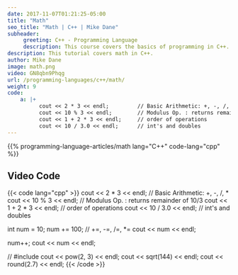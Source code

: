 ```yaml
---
date: 2017-11-07T01:21:25-05:00
title: "Math"
seo_title: "Math | C++ | Mike Dane"
subheader:
     greeting: C++ - Programming Language
     description: This course covers the basics of programming in C++. Work your way through the videos/articles and I'll teach you everything you need to know to start your programming journey!
description: This tutorial covers math in C++.
author: Mike Dane
image: math.png
video: GN8qbn9Phqg
url: /programming-languages/c++/math/
weight: 9
code:
    a: |+
          cout << 2 * 3 << endl;         // Basic Arithmetic: +, -, /, *
          cout << 10 % 3 << endl;        // Modulus Op. : returns remainder of 10/3
          cout << 1 + 2 * 3 << endl;     // order of operations
          cout << 10 / 3.0 << endl;      // int's and doubles
---
```


{{% programming-language-articles/math lang="C++" code-lang="cpp" %}}

## Video Code

{{< code lang="cpp" >}}
cout << 2 * 3 << endl;         // Basic Arithmetic: +, -, /, *
cout << 10 % 3 << endl;        // Modulus Op. : returns remainder of 10/3
cout << 1 + 2 * 3 << endl;     // order of operations
cout << 10 / 3.0 << endl;      // int's and doubles


int num = 10;
num += 100; // +=, -=, /=, *=
cout << num << endl;

num++;
cout << num << endl;

// #include <cmath>
cout << pow(2, 3) << endl;
cout << sqrt(144) << endl;
cout << round(2.7) << endl;
{{< /code >}}